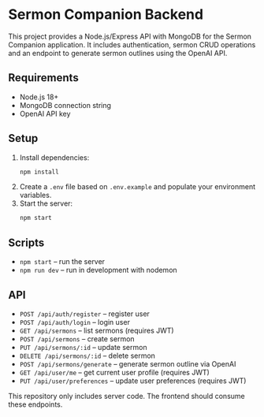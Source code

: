 # Sermon Companion Backend

This project provides a Node.js/Express API with MongoDB for the Sermon Companion application. It includes authentication, sermon CRUD operations and an endpoint to generate sermon outlines using the OpenAI API.

## Requirements
- Node.js 18+
- MongoDB connection string
- OpenAI API key

## Setup
1. Install dependencies:
   ```bash
   npm install
   ```
2. Create a `.env` file based on `.env.example` and populate your environment variables.
3. Start the server:
   ```bash
   npm start
   ```

## Scripts
- `npm start` – run the server
- `npm run dev` – run in development with nodemon

## API
- `POST /api/auth/register` – register user
- `POST /api/auth/login` – login user
- `GET /api/sermons` – list sermons (requires JWT)
- `POST /api/sermons` – create sermon
- `PUT /api/sermons/:id` – update sermon
- `DELETE /api/sermons/:id` – delete sermon
- `POST /api/sermons/generate` – generate sermon outline via OpenAI
- `GET /api/user/me` – get current user profile (requires JWT)
- `PUT /api/user/preferences` – update user preferences (requires JWT)

This repository only includes server code. The frontend should consume these endpoints.
